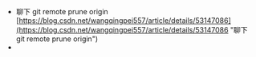 - 聊下 git remote prune origin<br>[https://blog.csdn.net/wangqingpei557/article/details/53147086](https://blog.csdn.net/wangqingpei557/article/details/53147086 "聊下 git remote prune origin")
- 